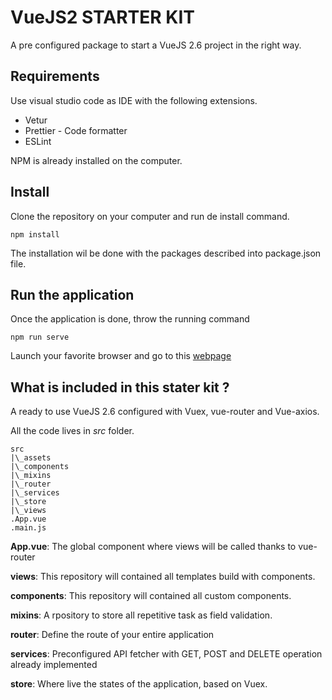 # VueJS2 STARTER KIT

A pre configured package to start a VueJS 2.6 project in the right way.

## Requirements

Use visual studio code as IDE with the following extensions.

-   Vetur
-   Prettier - Code formatter
-   ESLint

NPM is already installed on the computer.

## Install

Clone the repository on your computer and run de install command.

`npm install`

The installation wil be done with the packages described into package.json file.

## Run the application

Once the application is done, throw the running command

`npm run serve`

Launch your favorite browser and go to this [webpage](http://localhost:8080/)

## What is included in this stater kit ?

A ready to use VueJS 2.6 configured with Vuex, vue-router and Vue-axios.

All the code lives in _src_ folder.

```
src
|\_assets
|\_components
|\_mixins
|\_router
|\_services
|\_store
|\_views
.App.vue
.main.js
```

**App.vue**: The global component where views will be called thanks to vue-router

**views**: This repository will contained all templates build with components.

**components**: This repository will contained all custom components.

**mixins**: A rpository to store all repetitive task as field validation.

**router**: Define the route of your entire application

**services**: Preconfigured API fetcher with GET, POST and DELETE operation already implemented

**store**: Where live the states of the application, based on Vuex.
